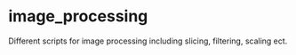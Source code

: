 # image_processing
Different scripts for image processing including slicing, filtering, scaling ect.
